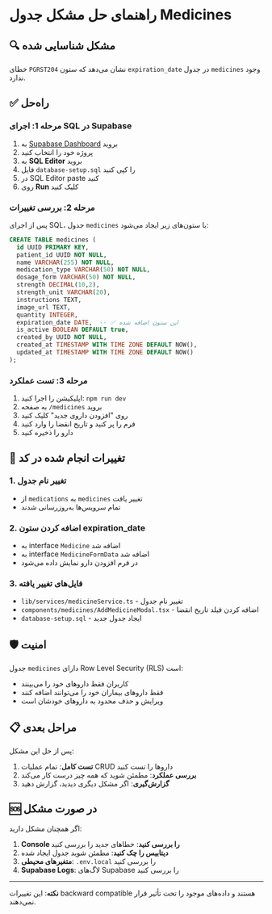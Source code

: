 # راهنمای حل مشکل جدول Medicines

## 🔍 مشکل شناسایی شده

خطای `PGRST204` نشان می‌دهد که ستون `expiration_date` در جدول `medicines` وجود ندارد.

## ✅ راه‌حل

### مرحله 1: اجرای SQL در Supabase

1. به [Supabase Dashboard](https://supabase.com/dashboard) بروید
2. پروژه خود را انتخاب کنید
3. به **SQL Editor** بروید
4. فایل `database-setup.sql` را کپی کنید
5. در SQL Editor paste کنید
6. روی **Run** کلیک کنید

### مرحله 2: بررسی تغییرات

پس از اجرای SQL، جدول `medicines` با ستون‌های زیر ایجاد می‌شود:

```sql
CREATE TABLE medicines (
  id UUID PRIMARY KEY,
  patient_id UUID NOT NULL,
  name VARCHAR(255) NOT NULL,
  medication_type VARCHAR(50) NOT NULL,
  dosage_form VARCHAR(50) NOT NULL,
  strength DECIMAL(10,2),
  strength_unit VARCHAR(20),
  instructions TEXT,
  image_url TEXT,
  quantity INTEGER,
  expiration_date DATE,  -- ✅ این ستون اضافه شده
  is_active BOOLEAN DEFAULT true,
  created_by UUID NOT NULL,
  created_at TIMESTAMP WITH TIME ZONE DEFAULT NOW(),
  updated_at TIMESTAMP WITH TIME ZONE DEFAULT NOW()
);
```

### مرحله 3: تست عملکرد

1. اپلیکیشن را اجرا کنید: `npm run dev`
2. به صفحه `/medicines` بروید
3. روی "افزودن داروی جدید" کلیک کنید
4. فرم را پر کنید و تاریخ انقضا را وارد کنید
5. دارو را ذخیره کنید

## 🔧 تغییرات انجام شده در کد

### 1. تغییر نام جدول
- از `medications` به `medicines` تغییر یافت
- تمام سرویس‌ها به‌روزرسانی شدند

### 2. اضافه کردن ستون expiration_date
- به interface `Medicine` اضافه شد
- به interface `MedicineFormData` اضافه شد
- در فرم افزودن دارو نمایش داده می‌شود

### 3. فایل‌های تغییر یافته
- `lib/services/medicineService.ts` - تغییر نام جدول
- `components/medicines/AddMedicineModal.tsx` - اضافه کردن فیلد تاریخ انقضا
- `database-setup.sql` - ایجاد جدول جدید

## 🛡️ امنیت

جدول `medicines` دارای Row Level Security (RLS) است:

- کاربران فقط داروهای خود را می‌بینند
- فقط داروهای بیماران خود را می‌توانند اضافه کنند
- ویرایش و حذف محدود به داروهای خودشان است

## 📋 مراحل بعدی

پس از حل این مشکل:

1. **تست کامل**: تمام عملیات CRUD داروها را تست کنید
2. **بررسی عملکرد**: مطمئن شوید که همه چیز درست کار می‌کند
3. **گزارش‌گیری**: اگر مشکل دیگری دیدید، گزارش دهید

## 🆘 در صورت مشکل

اگر همچنان مشکل دارید:

1. **Console را بررسی کنید**: خطاهای جدید را بررسی کنید
2. **دیتابیس را چک کنید**: مطمئن شوید جدول ایجاد شده
3. **متغیرهای محیطی**: `.env.local` را بررسی کنید
4. **Supabase Logs**: لاگ‌های Supabase را بررسی کنید

---

**نکته**: این تغییرات backward compatible هستند و داده‌های موجود را تحت تأثیر قرار نمی‌دهند. 